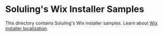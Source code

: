 # Soluling's Wix Installer Samples

This directory contains Soluling's Wix installer samples. Learn about [Wix installer localization](https://www.soluling.com/Help/Wix/Index.htm).

